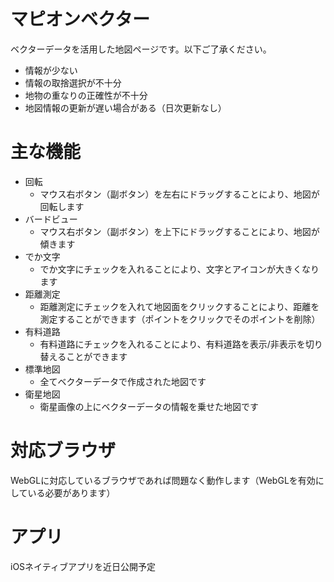 マピオンベクター
==========
ベクターデータを活用した地図ページです。以下ご了承ください。

- 情報が少ない
- 情報の取捨選択が不十分
- 地物の重なりの正確性が不十分
- 地図情報の更新が遅い場合がある（日次更新なし）

主な機能
==========
- 回転
  - マウス右ボタン（副ボタン）を左右にドラッグすることにより、地図が回転します
- バードビュー
  - マウス右ボタン（副ボタン）を上下にドラッグすることにより、地図が傾きます
- でか文字
  - でか文字にチェックを入れることにより、文字とアイコンが大きくなります
- 距離測定
  - 距離測定にチェックを入れて地図面をクリックすることにより、距離を測定することができます（ポイントをクリックでそのポイントを削除）
- 有料道路
  - 有料道路にチェックを入れることにより、有料道路を表示/非表示を切り替えることができます
- 標準地図
  - 全てベクターデータで作成された地図です
- 衛星地図
  - 衛星画像の上にベクターデータの情報を乗せた地図です


対応ブラウザ
==========
WebGLに対応しているブラウザであれば問題なく動作します（WebGLを有効にしている必要があります）

アプリ
==========
iOSネイティブアプリを近日公開予定
